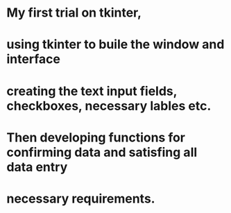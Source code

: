 # My first trial on tkinter,
# using tkinter to buile the window and interface
# creating the text input fields, checkboxes, necessary lables etc.
# Then developing functions for confirming data and satisfing all data entry
# necessary requirements.
